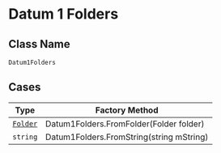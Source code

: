 
# Datum 1 Folders

## Class Name

`Datum1Folders`

## Cases

| Type | Factory Method |
|  --- | --- |
| [`Folder`](../../../doc/models/folder.md) | Datum1Folders.FromFolder(Folder folder) |
| `string` | Datum1Folders.FromString(string mString) |


